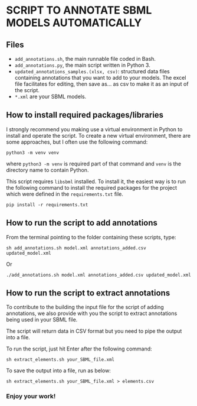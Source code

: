 # SCRIPT TO ANNOTATE SBML MODELS AUTOMATICALLY

## Files
* `add_annotations.sh`, the main runnable file coded in Bash.
* `add_annotations.py`, the main script written in Python 3.
* `updated_annotations_samples.(xlsx, csv)`: structured data files containing annotations that you want to add to your models. The excel file facilitates for editing, then save as... as csv to make it as an input of the script.
* `*.xml` are your SBML models.

## How to install required packages/libraries
I strongly recommend you making use a virtual environment in Python to install and operate the script. To create a new virtual environment, there are some approaches, but I often use the following command:
```
python3 -m venv venv
```
where `python3 -m venv` is required part of that command and `venv` is the directory name to contain Python.

This script requires `libsbml` installed. To install it, the easiest way is to run the following command to install the required packages for the project which were defined in the `requirements.txt` file.
```
pip install -r requirements.txt
```

## How to run the script to add annotations

From the terminal pointing to the folder containing these scripts, type:

`sh add_annotations.sh model.xml annotations_added.csv updated_model.xml`

Or

`./add_annotations.sh model.xml annotations_added.csv updated_model.xml`

## How to run the script to extract annotations

To contribute to the building the input file for the script of adding annotations, we also provide with you the script to extract annotations being used in your SBML file.

The script will return data in CSV format but you need to pipe the output into a file.

To run the script, just hit Enter after the following command:

`sh extract_elements.sh your_SBML_file.xml`

To save the output into a file, run as below:

`sh extract_elements.sh your_SBML_file.xml > elements.csv`


### Enjoy your work!